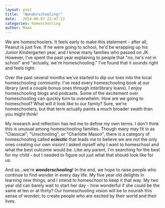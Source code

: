 ```yaml
---
layout: post
title:  "Wonderschooling!"
date:   2014-06-07 22:47:12
categories: homeschooling
author: Mama
---
```


We are homeschoolers.  It feels early to make this statement - after all, Peanut is just five.  If he were going to school, he'd be wrapping up his Junior Kindergarten year, and I know many families who passed on JK.  However, I've spent the past year explaining to people that "no, he's not in school" and "actually, we're homeschooling."  I've found that it sounds right and feels right.

Over the past several months we've started to dip our toes into the local homeschooling community.  I've read every homeschooling book at our library (and a couple bonus ones through interlibrary loans).  I enjoy homeschooling blogs and podcasts.  Some of the excitement over homeschooling can quickly turn to overwhelm.  How are we going to homeschool?  What will it look like to our family?  Sure, we're homeschoolers, but that term actually paints a much broader swath than you might think!

My research and reflection has led me to define my own terms.  I don't think this is unusual among homeschooling families.  Though many may fit in as "Classical", "Unschooling", or "Charlotte Mason", there is a category of homeschooling called ***eclectic*** that leads me to believe we are not the only ones creating our own vision!  I asked myself why I want to homeschool and what the best outcome would be.  Like any parent, I'm searching for the best for my child - but I needed to figure out just what that should look like for us.

And so...we're ***wonderschooling***!  In  the end, we hope to raise people who continue to find wonder in every day life.  My five year old delights in learning new things, and I intend to homeschool to keep it that way.  My two year old can barely wait to start her day - how wonderful if she could be the same at ten or at thirty?  Our homeschooling vision will be to nourish this sense of wonder; to create people who are excited by their world and their lives.

